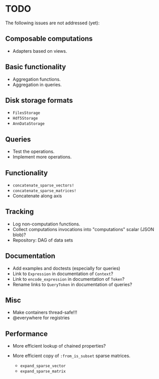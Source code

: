 # TODO

The following issues are not addressed (yet):

## Composable computations

  - Adapters based on views.

## Basic functionality

  - Aggregation functions.
  - Aggregation in queries.

## Disk storage formats

  - `FilesStorage`
  - `Hdf5Storage`
  - `AnnDataStorage`

## Queries

  - Test the operations.
  - Implement more operations.

## Functionality

  - `concatenate_sparse_vectors!`
  - `concatenate_sparse_matrices!`
  - Concatenate along axis

## Tracking

  - Log non-computation functions.
  - Collect computations invocations into "computations" scalar (JSON blob)?
  - Repository: DAG of data sets

## Documentation

  - Add examples and doctests (especially for queries)
  - Link to `Expression` in documentation of `Context`?
  - Link to `encode_expression` in documentation of `Token`?
  - Rename links to `QueryToken` in documentation of queries?

## Misc

  - Make containers thread-safe!!!
  - @everywhere for registries

## Performance

  - More efficient lookup of chained properties?

  - More efficient copy of `:from_is_subset` sparse matrices.
    
      + `expand_sparse_vector`
      + `expand_sparse_matrix`
